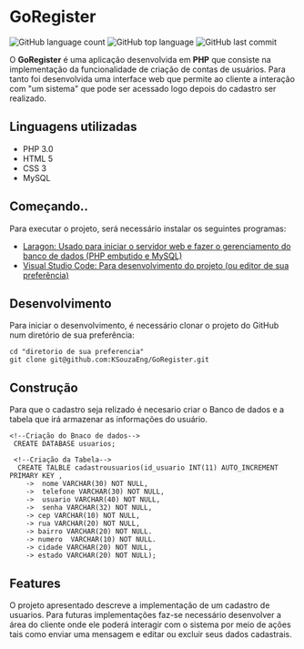 # GoRegister

![GitHub language count](https://img.shields.io/github/languages/count/KSouzaEng/GoRegister?style=flat)  ![GitHub top language](https://img.shields.io/github/languages/top/KSouzaEng/GoRegister)  ![GitHub last commit](https://img.shields.io/github/last-commit/KSouzaEng/GoRegister)

O **GoRegister** é uma aplicação desenvolvida em **PHP** que consiste na implementação da funcionalidade de criação de contas de usuários. Para tanto foi desenvolvida uma interface web que permite ao cliente a interação com "um sistema" que pode ser acessado logo depois do cadastro ser realizado.

## Linguagens utilizadas

- PHP 3.0
- HTML 5
- CSS 3
- MySQL

## Começando..

Para executar o projeto, será necessário instalar os seguintes programas:
- [Laragon: Usado para iniciar o servidor web e fazer o gerenciamento do banco de dados (PHP embutido e MySQL)](https://laragon.org/download/index.html)
- [Visual Studio Code: Para desenvolvimento do projeto (ou editor de sua preferência)](https://code.visualstudio.com/download)

## Desenvolvimento

Para iniciar o desenvolvimento, é necessário clonar o projeto do GitHub num diretório de sua preferência:
```shell
cd "diretorio de sua preferencia" 
git clone git@github.com:KSouzaEng/GoRegister.git
```

## Construção 

Para que o cadastro seja relizado é necesario criar o Banco de dados e a tabela que irá armazenar as informações do usuário.

```shell
<!--Criação do Bnaco de dados-->
 CREATE DATABASE usuarios;

 <!--Criação da Tabela-->
  CREATE TALBLE cadastrousuarios(id_usuario INT(11) AUTO_INCREMENT PRIMARY KEY ,
    ->  nome VARCHAR(30) NOT NULL, 
    ->  telefone VARCHAR(30) NOT NULL,
    ->  usuario VARCHAR(40) NOT NULL,
    ->  senha VARCHAR(32) NOT NULL,
    -> cep VARCHAR(10) NOT NULL,
    -> rua VARCHAR(20) NOT NULL,
    -> bairro VARCHAR(20) NOT NULL.
    -> numero  VARCHAR(10) NOT NULL.
    -> cidade VARCHAR(20) NOT NULL,
    -> estado VARCHAR(20) NOT NULL);
```
## Features

O projeto apresentado descreve a implementação de um cadastro de usuarios. Para futuras implementações faz-se necessário desenvolver a área do cliente onde ele poderá interagir  com o sistema por meio de ações tais como enviar uma mensagem e editar ou excluir seus dados cadastrais.

